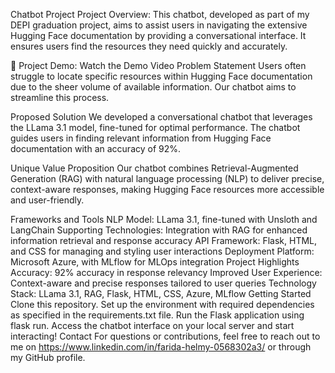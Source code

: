 Chatbot Project
Project Overview: This chatbot, developed as part of my DEPI graduation project, aims to assist users in navigating the extensive Hugging Face documentation by providing a conversational interface. It ensures users find the resources they need quickly and accurately.

🎥 Project Demo: Watch the Demo Video
Problem Statement
Users often struggle to locate specific resources within Hugging Face documentation due to the sheer volume of 
available information. Our chatbot aims to streamline this process.

Proposed Solution
We developed a conversational chatbot that leverages the LLama 3.1 model, fine-tuned for optimal performance.
The chatbot guides users in finding relevant information from Hugging Face documentation with an accuracy of 92%.

Unique Value Proposition
Our chatbot combines Retrieval-Augmented Generation (RAG) with natural language processing (NLP) to deliver
precise, context-aware responses, making Hugging Face resources more accessible and user-friendly.

Frameworks and Tools
NLP Model: LLama 3.1, fine-tuned with Unsloth and LangChain
Supporting Technologies: Integration with RAG for enhanced information retrieval and response accuracy
API Framework: Flask, HTML, and CSS for managing and styling user interactions
Deployment Platform: Microsoft Azure, with MLflow for MLOps integration
Project Highlights
Accuracy: 92% accuracy in response relevancy
Improved User Experience: Context-aware and precise responses tailored to user queries
Technology Stack: LLama 3.1, RAG, Flask, HTML, CSS, Azure, MLflow
Getting Started
Clone this repository.
Set up the environment with required dependencies as specified in the requirements.txt file.
Run the Flask application using flask run.
Access the chatbot interface on your local server and start interacting!
Contact
For questions or contributions, feel free to reach out to me on https://www.linkedin.com/in/farida-helmy-0568302a3/ or through my GitHub profile.
